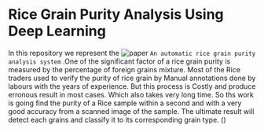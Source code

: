 # Rice Grain Purity Analysis Using Deep Learning
In this repository we represent the ![paper]() ```An automatic rice grain purity analysis system``` .One of the significant factor of a rice grain purity is measured by the percentage of foreign grains mixture. Most of the Rice traders used to verify the purity of rice grain by Manual annotations done by labours with the years of experience. But this process is Costly and produce erronous result in most cases. Which also takes very long time. So ths work is going find the purity of a Rice sample within a second and with a very good accuracy from a scanned image of the sample. 
The ultimate result will detect each grains and classify it to its corresponding grain type. 
()
